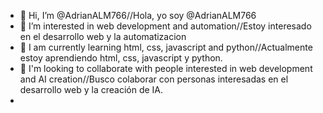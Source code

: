 - 👋 Hi, I’m @AdrianALM766//Hola, yo soy @AdrianALM766
- 👀 I’m interested in web development and automation//Estoy interesado en el desarrollo web y la automatizacion
- 🌱 I am currently learning html, css, javascript and python//Actualmente estoy aprendiendo html, css, javascript y python.
- 💞️ I'm looking to collaborate with people interested in web development and AI creation//Busco colaborar con personas interesadas en el desarrollo web y la creación de IA.
- 

<!---
AdrianALM766/AdrianALM766 is a ✨ special ✨ repository because its `README.md` (this file) appears on your GitHub profile.
You can click the Preview link to take a look at your changes.
--->
